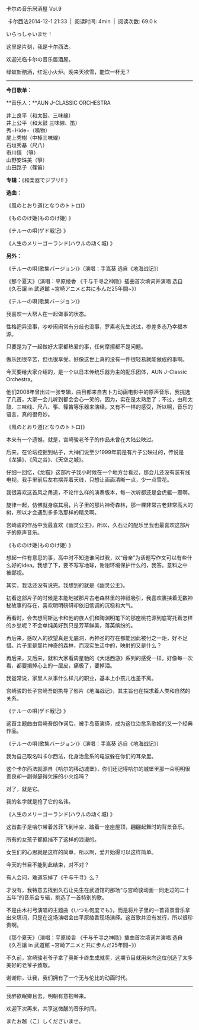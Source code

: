 卡尔の音乐居酒屋 Vol.9

 卡尔西法2014-12-1 21:33  |  阅读时间: 4min  |  阅读次数: 69.0 k

いらっしゃいませ！

这里是片刻，我是卡尔西法。

欢迎光临卡尔の音乐居酒屋。

绿蚁新醅酒，红泥小火炉。晚来天欲雪，能饮一杯无？

---

**今日歌单：**

**音乐人：**AUN J-CLASSIC ORCHESTRA

井上良平（和太鼓、三味線） \
井上公平（和太鼓 三味線、笛） \
秀−Hide−（鳴物） \
尾上秀樹（中棹三味線） \
石垣秀基（尺八） \
市川慎 （箏） \
山野安珠美（箏） \
山田路子（篠笛）

**专辑：**《和楽器でジブリ!! 》

**选曲：**

《風のとおり道(となりのトトロ)》

《もののけ姫(もののけ姫) 》

《テルーの唄(ゲド戦记) 》

《人生のメリーゴーランド(ハウルの动く城) 》

**另外：**

《テルーの唄(歌集バージョン)》（演唱：手嶌葵 选自《地海战记》）

《那个夏天》（演唱：平原绫香 《千与千寻之神隐》插曲首次填词并演唱
选自《久石譲 in 武道館 \~宮崎アニメと共に歩んだ25年間\~》）

《テルーの唄(歌集バージョン)》

我喜欢一大帮人在一起做事的状态。

性格迥异没事，吵吵闹闹常有分歧也没事，罗素老先生说过，参差多态乃幸福本源。

只要是为了一起做好大家都热爱的事，任何摩擦都不是问题。

做乐团很辛苦，但也很享受。好像这世上真的没有一件很轻易就能做成的事啊。

今天要给大家介绍的，是一个以日本传统乐器为主的配乐团体，AUN J-Classic
Orchestra。

他们2008年曾出过一张专辑，曲目都来自吉卜力动画电影中的原声音乐，我挑选了几首，大家一会儿听到都会会心一笑的，因为，实在是太熟悉了；不过，由和太鼓、三味线、尺八、筝、篠笛等乐器来演绎，又有不一样的感受，所以啊，音乐的语言，真的很奇妙。

《風のとおり道(となりのトトロ)》

本来有一个遗憾，就是，宫崎骏老爷子的作品未曾在大陆公映过。

后来，在论坛挖掘到帖子，大神们说至少1999年前是有片子公映过的，传说是《龙猫》、《风之谷》、《天空之城》。

仔细一回忆，《龙猫》这部片子我小时候在一个地方台看过，那会儿还没有装有线电视，我手里前后左右摆弄着天线，只想让画面清晰一点，少一点雪花。

我很喜欢这首风之甬道，不论什么样的演奏版本，每一次听都还是会虎躯一震啊。

旋律一起，仿佛就身临其境，片子里的那片神奇森林，那一棵非常古老非常高大的树，所以才会遇到多多洛那样的精灵啊。

宫崎骏的作品中我最喜欢《幽灵公主》，所以，久石让的配乐里我也最喜欢这部片子的原声音乐。

《もののけ姫(もののけ姫) 》

想起一件有意思的事，高中时不知道谁问过我，以“母亲”为话题写作文可以有些什么好的idea。我想了下，要不写写地球，谢谢环境保护什么的，我答。意料之中被鄙视。

其实，我话还没有说完。我想到的就是《幽灵公主》。

初看这部片子的时候是本能地被那片古老森林里的神祇吸引，我喜欢裹挟着无数神秘故事的存在，喜欢明明磅礴却依旧低调的沉稳和大气。

再看时，会去想阿斯达卡和他的族人们和陶渊明笔下的那座桃花源到底寄托着怎样的乡愁呢？不会单纯美好到只是芳草鲜美，落英缤纷的。

再后来，感叹人的欲望真是无底洞，再神圣的存在都能因此被付之一炬，好不足惜。片子里是那片神奇的森林，而现实生活中的，映射的又是什么？

再后来，又后来，就和大家看周星驰的《大话西游》系列的感受一样，好像每一次看，都要揭掉心上的一层皮，痛极了，要掉泪。

我爸常说，家里人从事什么样儿的职业，基本上小孩儿也差不离。

宫崎骏的长子宫崎吾朗执导了影片《地海战记》，其主旨也在探求着人类和自然的关系。

《テルーの唄(ゲド戦记) 》

这首主题曲由宫崎吾朗作词后，被手岛葵演绎，成为这位治愈系歌姬的又一个经典作品。

《テルーの唄(歌集バージョン)》（演唱：手嶌葵 选自《地海战记》）

我为自己取名叫卡尔西法，化身治愈系的电波躲在你们的耳朵里。

这个卡尔西法就源自《哈尔的移动城堡》，你们还记得哈尔的城堡里那一朵明明很善良却一副得瑟得欠揍的小火焰吗？

对了，就是它。

我的名字就是抢了它的名讳。

《人生のメリーゴーランド(ハウルの动く城) 》

这首曲子是哈尔带着苏菲飞到半空，踏着一座座屋顶，翩翩起舞时的背景音乐。

所有的女孩子都抵挡不了这样的浪漫的。

女生们的心思就是这样的简单，所以啊，爱开始得可以这样简单。

今天的节目不能到此结束，对不对？

有人会问，难道忘掉了《千与千寻》么？

才没有，我特意去找到久石让先生在武道馆的那场“与宫崎骏动画一同走过的二十五年”的音乐会专辑，挑选了一首特别的歌。

不是由木村弓演唱的主题曲《いつも何度でも》，而是将片子里的一首背景音乐拿出来填词，只是在这场演唱会由平原绫香现场演绎。这首歌并没有发行，所以很珍贵啊。

《那个夏天》（演唱：平原绫香 《千与千寻之神隐》插曲首次填词并演唱
选自《久石譲 in 武道館 \~宮崎アニメと共に歩んだ25年間\~》）

不久前，宫崎骏老爷子拿了奥斯卡终生成就奖，这期节目就用来向这位创造了太多美好的老爷子致敬。

谢谢你，让我，我们拥有了一个无与伦比的动画时代。

---

我醉欲眠卿且去，明朝有意抱琴来。

欢迎下次再来，共享这微醺的音乐时间。

またお越（こ）しくださいませ。
